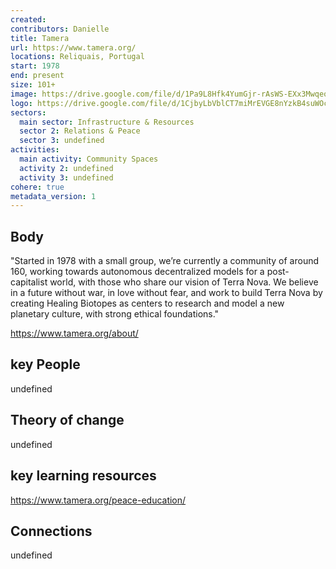 ```yaml
---
created:
contributors: Danielle
title: Tamera
url: https://www.tamera.org/
locations: Reliquais, Portugal
start: 1978
end: present
size: 101+
image: https://drive.google.com/file/d/1Pa9L8Hfk4YumGjr-rAsWS-EXx3MwqeoK/view?usp=drive_link
logo: https://drive.google.com/file/d/1CjbyLbVblCT7miMrEVGE8nYzkB4suWOc/view?usp=drive_link
sectors:
  main sector: Infrastructure & Resources
  sector 2: Relations & Peace
  sector 3: undefined
activities: 
  main activity: Community Spaces
  activity 2: undefined
  activity 3: undefined
cohere: true
metadata_version: 1
---
```



## Body

"Started in 1978 with a small group, we’re currently a community of around 160, working towards autonomous decentralized models for a post-capitalist world, with those who share our vision of Terra Nova.
We believe in a future without war, in love without fear, and work to build Terra Nova by creating Healing Biotopes as centers to research and model a new planetary culture, with strong ethical foundations."

https://www.tamera.org/about/

## key People

undefined

## Theory of change

undefined

## key learning resources

https://www.tamera.org/peace-education/

## Connections

undefined

